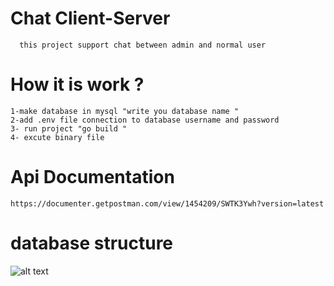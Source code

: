 # Chat Client-Server
```
  this project support chat between admin and normal user 
```
# How it is work ?
```
1-make database in mysql "write you database name "
2-add .env file connection to database username and password 
3- run project "go build " 
4- excute binary file 
```

# Api Documentation
```
https://documenter.getpostman.com/view/1454209/SWTK3Ywh?version=latest
```

# database structure 
![alt text](https://drive.google.com/file/d/1ZvfN_Vlk-qe1najLL1z3CwQFL_64qzFK/view)

